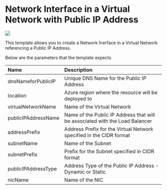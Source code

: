 # Network Interface in a Virtual Network with Public IP Address

<a href="https://azuredeploy.net/" target="_blank">
    <img src="http://azuredeploy.net/deploybutton.png"/>
</a>

This template allows you to create a Network Inerface in a Virtual Network referencing a Public IP Address.

Below are the parameters that the template expects

| Name   | Description    |
|:--- |:---|
| dnsNameforPublicIP  | Unique DNS Name for the Public IP Address |
| location  | Azure region where the resource will be deployed to  |
| virtualNetworkName  | Name of the Virtual Network  |
| publicIPAddressName  | Name of the Public IP Address that will be associated with the Load Balancer |
| addressPrefix  | Address Prefix for the Virtual Network specified in the CIDR format  |
| subnetName | Name of the Subnet |
| subnetPrefix | Prefix for the Subnet specified in CIDR format |
| publicIPAddressType | Address Type of the Public IP Address - Dynamic or Static |
| nicName | Name of the NIC |

